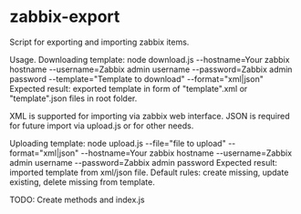 # zabbix-export

Script for exporting and importing zabbix items.

Usage.
Downloading template:
node download.js --hostname=Your zabbix hostname --username=Zabbix admin username --password=Zabbix admin password --template="Template to download" --format="xml|json"
Expected result: exported template  in form of "template".xml or "template".json files in root folder.

XML is supported for importing via zabbix web interface.
JSON is required for future import via upload.js or for other needs.

Uploading template:
node upload.js --file="file to upload" --format="xml|json" --hostname=Your zabbix hostname --username=Zabbix admin username --password=Zabbix admin password
Expected result: imported template from xml/json file. Default rules: create missing, update existing, delete missing from template.


TODO:
Create methods and index.js
